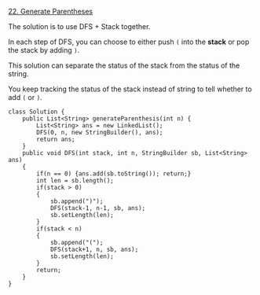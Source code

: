 [22. Generate Parentheses](https://leetcode.com/problems/generate-parentheses/)

The solution is to use DFS + Stack together.

In each step of DFS, you can choose to either push `(` into the **stack** or pop the stack by adding `)`.

This solution can separate the status of the stack from the status of the string. 

You keep tracking the status of the stack instead of string to tell whether to add `(` or `)`.

```
class Solution {
    public List<String> generateParenthesis(int n) {
        List<String> ans = new LinkedList();
        DFS(0, n, new StringBuilder(), ans);
        return ans;
    }
    public void DFS(int stack, int n, StringBuilder sb, List<String> ans)
    {
        if(n == 0) {ans.add(sb.toString()); return;}
        int len = sb.length();
        if(stack > 0)
        {
            sb.append(")");
            DFS(stack-1, n-1, sb, ans);
            sb.setLength(len);
        }
        if(stack < n)
        {
            sb.append("(");
            DFS(stack+1, n, sb, ans);
            sb.setLength(len);
        }
        return; 
    }
}
```
